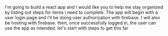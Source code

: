 I'm going to build a react app and I would like you to help me stay organized by listing out steps for items i need to complete. The app will begin with a user login page and i'll be doing user authorization with firebase. I will also be hosting with firebase. then, once successfully logged in, the user can use the app as intended. let's start with steps to get this far